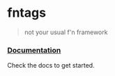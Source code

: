 # fntags

> not your usual f'n framework

### [Documentation](https://srfnstack.github.io/fntags)

Check the docs to get started.